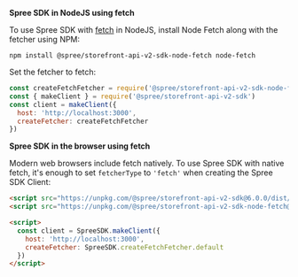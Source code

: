 **Spree SDK in NodeJS using fetch**

To use Spree SDK with [fetch](https://developer.mozilla.org/en-US/docs/Web/API/Fetch_API) in NodeJS, install Node Fetch along with the fetcher using NPM:

```
npm install @spree/storefront-api-v2-sdk-node-fetch node-fetch
```

Set the fetcher to fetch:

```js
const createFetchFetcher = require('@spree/storefront-api-v2-sdk-node-fetch/dist/server/index').default
const { makeClient } = require('@spree/storefront-api-v2-sdk')
const client = makeClient({
  host: 'http://localhost:3000',
  createFetcher: createFetchFetcher
})
```

**Spree SDK in the browser using fetch**

Modern web browsers include fetch natively. To use Spree SDK with native fetch, it's enough to set `fetcherType` to `'fetch'` when creating the Spree SDK Client:

```html
<script src="https://unpkg.com/@spree/storefront-api-v2-sdk@6.0.0/dist/client/index.js"></script>
<script src="https://unpkg.com/@spree/storefront-api-v2-sdk-node-fetch@1.0.0/dist/client/index.js"></script>

<script>
  const client = SpreeSDK.makeClient({
    host: 'http://localhost:3000',
    createFetcher: SpreeSDK.createFetchFetcher.default
  })
</script>
```